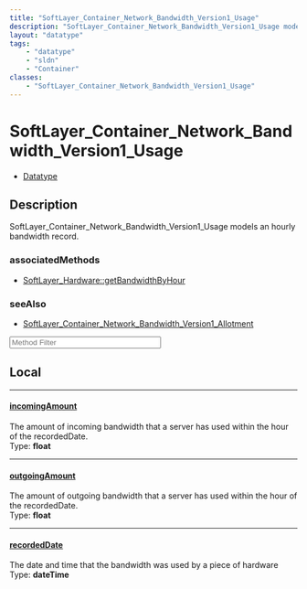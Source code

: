 ```yaml
---
title: "SoftLayer_Container_Network_Bandwidth_Version1_Usage"
description: "SoftLayer_Container_Network_Bandwidth_Version1_Usage models an hourly bandwidth record."
layout: "datatype"
tags:
    - "datatype"
    - "sldn"
    - "Container"
classes:
    - "SoftLayer_Container_Network_Bandwidth_Version1_Usage"
---
```


# SoftLayer_Container_Network_Bandwidth_Version1_Usage
<div id='service-datatype'>
    <ul id='sldn-reference-tabs'>
        <li id='datatype'> <a href='/reference/datatypes/SoftLayer_Container_Network_Bandwidth_Version1_Usage' >Datatype</a></li>
    </ul>
</div>

## Description 
SoftLayer_Container_Network_Bandwidth_Version1_Usage models an hourly bandwidth record.


### associatedMethods

*  [SoftLayer_Hardware::getBandwidthByHour](/reference/services/SoftLayer_Hardware/getBandwidthByHour )



### seeAlso

* [SoftLayer_Container_Network_Bandwidth_Version1_Allotment](/reference/datatypes/SoftLayer_Container_Network_Bandwidth_Version1_Allotment )




<!-- Service Filer BEGIN -->
<div class="view-filters">
        <div class="clearfix">
            <div class="search-input-box">
                <input placeholder="Method Filter" onkeyup="titleSearch(inputId='prop-input', divId='properties', elementClass='prop-row')" 
                    type="text" id="prop-input" value="" size="30" maxlength="128" class="form-text">
            </div>
        </div>
</div>
<!-- Service Filer END -->

<div id="properties" class="content">
<div id="localProperties" class="prop-content" >

## Local
-----
[incomingAmount]: #incomingamount
#### [incomingAmount]
The amount of incoming bandwidth that a server has used within the hour of the recordedDate.  
<span class="type-label">Type: </span>**float**

-----
[outgoingAmount]: #outgoingamount
#### [outgoingAmount]
The amount of outgoing bandwidth that a server has used within the hour of the recordedDate.  
<span class="type-label">Type: </span>**float**

-----
[recordedDate]: #recordeddate
#### [recordedDate]
The date and time that the bandwidth was used by a piece of hardware  
<span class="type-label">Type: </span>**dateTime**

</div>
<!-- LOCAL PROPERTY END -->

</div>


